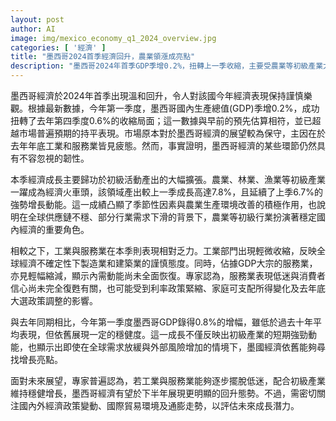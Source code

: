```yaml
---
layout: post
author: AI
image: img/mexico_economy_q1_2024_overview.jpg
categories: [ '經濟' ]
title: "墨西哥2024首季經濟回升，農業領漲成亮點"
description: "墨西哥2024年首季GDP季增0.2%，扭轉上一季收縮，主要受農業等初級產業大幅成長帶動，工業及服務業表現相對疲軟。整體經濟成長仍顯韌性，專家認為下半年仍有回升潛力，但需關注國內外政策變動及國際貿易環境。"
---
```

墨西哥經濟於2024年首季出現溫和回升，令人對該國今年經濟表現保持謹慎樂觀。根據最新數據，今年第一季度，墨西哥國內生產總值(GDP)季增0.2%，成功扭轉了去年第四季度0.6%的收縮局面；這一數據與早前的預先估算相符，並已超越市場普遍預期的持平表現。市場原本對於墨西哥經濟的展望較為保守，主因在於去年年底工業和服務業皆見疲態。然而，事實證明，墨西哥經濟的某些環節仍然具有不容忽視的韌性。

本季經濟成長主要歸功於初級活動產出的大幅擴張。農業、林業、漁業等初級產業一躍成為經濟火車頭，該領域產出較上一季成長高達7.8%，且延續了上季6.7%的強勢增長動能。這一成績凸顯了季節性因素與農業生產環境改善的積極作用，也說明在全球供應鏈不穩、部分行業需求下滑的背景下，農業等初級行業扮演著穩定國內經濟的重要角色。

相較之下，工業與服務業在本季則表現相對乏力。工業部門出現輕微收縮，反映全球經濟不確定性下製造業和建築業的謹慎態度。同時，佔據GDP大宗的服務業，亦見輕幅縮減，顯示內需動能尚未全面恢復。專家認為，服務業表現低迷與消費者信心尚未完全復甦有關，也可能受到利率政策緊縮、家庭可支配所得變化及去年底大選政策調整的影響。

與去年同期相比，今年第一季度墨西哥GDP錄得0.8%的增幅，雖低於過去十年平均表現，但依舊展現一定的穩健度。這一成長不僅反映出初級產業的短期強勁動能，也顯示出即使在全球需求放緩與外部風險增加的情境下，墨國經濟依舊能夠尋找增長亮點。

面對未來展望，專家普遍認為，若工業與服務業能夠逐步擺脫低迷，配合初級產業維持穩健增長，墨西哥經濟有望於下半年展現更明顯的回升態勢。不過，需密切關注國內外經濟政策變動、國際貿易環境及通膨走勢，以評估未來成長潛力。